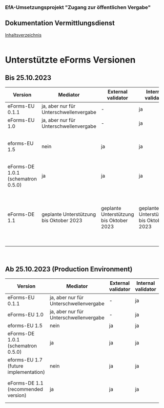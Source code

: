 ### EfA-Umsetzungsprojekt "Zugang zur öffentlichen Vergabe"
## Dokumentation Vermittlungsdienst
[Inhaltsverzeichnis](/documentation/documentation.md)
<br><br>

# Unterstützte eForms Versionen

## Bis 25.10.2023

| Version  | Mediator | External validator | Internal validator | eSender   | BKMS  | TED  |
| ------- | -------- | ------------------ | ------------------ | --------- | ----- | ---- |
| eForms-EU 0.1.1 | ja, aber nur für Unterschwellenvergabe | \-  | ja | \-  | ja, aber nur für Unterschwellenvergabe | nein    |
| eForms-EU 1.0   | ja, aber nur für Unterschwellenvergabe | \-  | ja | \-  | ja, aber nur für Unterschwellenvergabe | nein    |
| eforms-EU 1.5   | nein  | ja | ja | ja | \-  | nur akzeptiert  1.3 und folgenden Versionen bis Januar 2024  |
| eForms-DE 1.0.1 (schematron 0.5.0) | ja | ja | ja | ja | ja | ja, nach Umstellung in eForms-EU 1.5.1  |
| eForms-DE 1.1  | geplante Unterstützung bis Oktober 2023 | geplante Unterstützung bis Oktober 2023 | geplante Unterstützung bis Oktober 2023 | geplante Unterstützung bis Oktober 2023 | geplante Unterstützung bis Oktober 2023 | ja, nach Umstellung in eForms-EU 1.7.0<br><br>geplante Unterstützung bis Oktober 2023 |

<br>

## Ab 25.10.2023 (Production Environment)

| Version                               | Mediator                        | External validator | Internal validator | eSender    | BKMS      | TED       |
| ------------------------------------- | ------------------------------- | ------------------ | ------------------ | ---------- | --------- | ------------ |
| eForms-EU 0.1.1                       | ja, aber nur für Unterschwellenvergabe | \-                 | ja                | \-         | ja, aber nur für Unterschwellenvergabe | nein    |
| eForms-EU 1.0                         | ja, aber nur für Unterschwellenvergabe | \-                 | ja                | \-         | ja, aber nur für Unterschwellenvergabe | nein    |
| eforms-EU 1.5                         | nein                          | ja                | ja                | ja        | \-        | ja          |
| eForms-DE 1.0.1 (schematron 0.5.0)    | ja                            | ja                | ja                | ja        | ja       | ja, nach Umstellung in eForms-EU 1.5.1 |
| eforms-EU 1.7 (future implementation) | nein                          | ja                | ja                | geplante Unterstützung | \-   | ja  |
| eForms-DE 1.1 (recommended version)   | ja                            | ja                | ja                | ja                     | ja  | ja, nach Umstellung in eForms-EU 1.7.0 |
